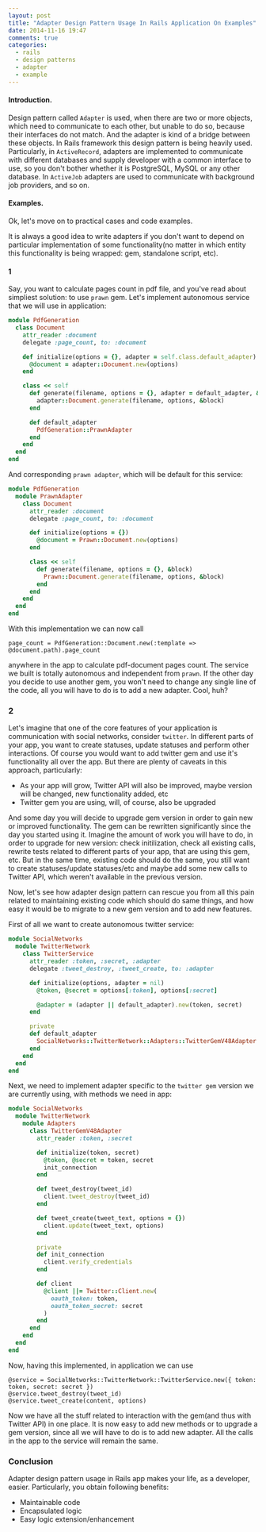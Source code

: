 ```yaml
---
layout: post
title: "Adapter Design Pattern Usage In Rails Application On Examples"
date: 2014-11-16 19:47
comments: true
categories: 
  - rails
  - design patterns
  - adapter
  - example
---
```


#### Introduction.

Design pattern called `Adapter` is used, when there are two or more objects, which need to communicate to each other, but unable to do so, because their interfaces do not match. And the adapter is kind of a bridge between these objects.
In Rails framework this design pattern is being heavily used. Particularly, in `ActiveRecord`, adapters are implemented to communicate with different databases and supply developer with a common interface to use, so you don't bother whether it is PostgreSQL, MySQL or any other database. In `ActiveJob` adapters are used to communicate with background job providers, and so on.

#### Examples.

Ok, let's move on to practical cases and code examples.
<!-- more -->
It is always a good idea to write adapters if you don't want to depend on particular implementation of some functionality(no matter in which entity this functionality is being wrapped: gem, standalone script, etc).

#### 1

Say, you want to calculate pages count in pdf file, and you've read about simpliest solution: to use `prawn` gem. Let's implement autonomous service that we will use in application:


``` ruby app/services/pdf_generation/document.rb
module PdfGeneration
  class Document
    attr_reader :document
    delegate :page_count, to: :document

    def initialize(options = {}, adapter = self.class.default_adapter)
      @document = adapter::Document.new(options)
    end

    class << self
      def generate(filename, options = {}, adapter = default_adapter, &block)
        adapter::Document.generate(filename, options, &block)
      end

      def default_adapter
        PdfGeneration::PrawnAdapter
      end
    end
  end
end
```

And corresponding `prawn adapter`, which will be default for this service:

``` ruby app/services/pdf_generation/prawn_adapter/document.rb
module PdfGeneration
  module PrawnAdapter
    class Document
      attr_reader :document
      delegate :page_count, to: :document

      def initialize(options = {})
        @document = Prawn::Document.new(options)
      end

      class << self
        def generate(filename, options = {}, &block)
          Prawn::Document.generate(filename, options, &block)
        end
      end
    end
  end
end
```

With this implementation we can now call

```
page_count = PdfGeneration::Document.new(:template => @document.path).page_count
```

anywhere in the app to calculate pdf-document pages count. The service we built is totally autonomous and independent from `prawn`. If the other day you decide to use another gem, you won't need to change any single line of the code, all you will have to do is to add a new adapter. Cool, huh?

### 2

Let's imagine that one of the core features of your application is communication with social networks, consider `twitter`. In different parts of your app, you want to create statuses, update statuses and perform other interactions. Of course you would want to add twitter gem and use it's functionality all over the app. But there are plenty of caveats in this approach, particularly:

  * As your app will grow, Twitter API will also be improved, maybe version will be changed, new functionality added, etc
  * Twitter gem you are using, will, of course, also be upgraded
  
And some day you will decide to upgrade gem version in order to gain new or improved functionality. The gem can be rewritten significantly since the day you started using it. Imagine the amount of work you will have to do, in order to upgrade for new version: check initilization, check all existing calls, rewrite tests related to different parts of your app, that are using this gem, etc. But in the same time, existing code should do the same, you still want to create statuses/update statuses/etc and maybe add some new calls to Twitter API, which weren't available in the previous version.

Now, let's see how adapter design pattern can rescue you from all this pain related to maintaining existing code which should do same things, and how easy it would be to migrate to a new gem version and to add new features.

First of all we want to create autonomous twitter service:


``` ruby app/services/social_networks/twitter_network/twitter_service.rb
module SocialNetworks
  module TwitterNetwork
    class TwitterService
      attr_reader :token, :secret, :adapter
      delegate :tweet_destroy, :tweet_create, to: :adapter

      def initialize(options, adapter = nil)
        @token, @secret = options[:token], options[:secret]

        @adapter = (adapter || default_adapter).new(token, secret)
      end

      private
      def default_adapter
        SocialNetworks::TwitterNetwork::Adapters::TwitterGemV48Adapter
      end
    end
  end
end
```

Next, we need to implement adapter specific to the `twitter gem` version we are currently using, with methods we need in app:

``` ruby app/services/social_networks/twitter_network/adapters/twitter_gem_v48_adapter.rb
module SocialNetworks
  module TwitterNetwork
    module Adapters
      class TwitterGemV48Adapter
        attr_reader :token, :secret

        def initialize(token, secret)
          @token, @secret = token, secret
          init_connection
        end

        def tweet_destroy(tweet_id)
          client.tweet_destroy(tweet_id)
        end

        def tweet_create(tweet_text, options = {})
          client.update(tweet_text, options)
        end

        private
        def init_connection
          client.verify_credentials
        end

        def client
          @client ||= Twitter::Client.new(
            oauth_token: token,
            oauth_token_secret: secret
          )
        end
      end
    end
  end
end
```

Now, having this implemented, in application we can use 
```
@service = SocialNetworks::TwitterNetwork::TwitterService.new({ token: token, secret: secret })
@service.tweet_destroy(tweet_id)
@service.tweet_create(content, options)
```

Now we have all the stuff related to interaction with the gem(and thus with Twitter API) in one place. It is now easy to add new methods or to upgrade a gem version, since all we will have to do is to add new adapter. All the calls in the app to the service will remain the same.

### Conclusion

Adapter design pattern usage in Rails app makes your life, as a developer, easier. Particularly, you obtain following benefits:

  * Maintainable code
  * Encapsulated logic
  * Easy logic extension/enhancement


